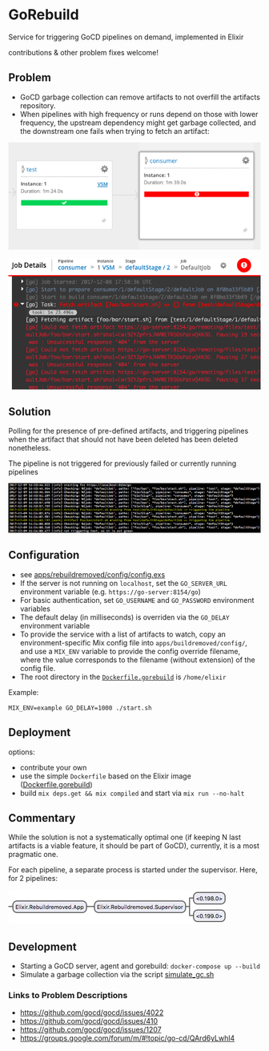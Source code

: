# GoRebuild

Service for triggering GoCD pipelines on demand, implemented in Elixir

contributions & other problem fixes welcome!

## Problem

- GoCD garbage collection can remove artifacts to not overfill the artifacts repository.
- When pipelines with high frequency or runs depend on those with lower frequency, the upstream
dependency might get garbage collected, and the downstream one fails when trying to fetch an artifact:

![](docs/img/vsm.png)

![](docs/img/failure.png)

## Solution

Polling for the presence of pre-defined artifacts, and triggering pipelines when the artifact that should not have
been deleted has been deleted nonetheless.

The pipeline is not triggered for previously failed or currently running pipelines

![](docs/img/triggering.png)

## Configuration

- see [apps/rebuildremoved/config/config.exs](apps/rebuildremoved/config/config.exs)
- If the server is not running on `localhost`, set the `GO_SERVER_URL` environment variable (e.g. `https://go-server:8154/go`)
- For basic authentication, set `GO_USERNAME` and `GO_PASSWORD` environment variables
- The default delay (in milliseconds) is overriden via the `GO_DELAY` environment variable
- To provide the service with a list of artifacts to watch, copy an environment-specific Mix config file into `apps/buildremoved/config/`, and use a `MIX_ENV` variable to provide the config override filename, where the value corresponds to the filename (without extension) of the config file.
- The root directory in the [`Dockerfile.gorebuild`](Dockerfile.gorebuild) is `/home/elixir`

Example:

```
MIX_ENV=example GO_DELAY=1000 ./start.sh
```

## Deployment

options:

- contribute your own
- use the simple `Dockerfile` based on the Elixir image ([Dockerfile.gorebuild](Dockerfile.gorebuild))
- build `mix deps.get && mix compiled` and start via `mix run --no-halt`

## Commentary

While the solution is not a systematically optimal one (if keeping N last artifacts is a viable feature, it should be part of GoCD), currently, it is a most pragmatic one.

For each pipeline, a separate process is started under the supervisor. Here, for 2 pipelines:

![](docs/img/observer.png)

## Development

- Starting a GoCD server, agent and gorebuild: `docker-compose up --build`
- Simulate a garbage collection via the script [simulate_gc.sh](simulate_gc.sh)

### Links to Problem Descriptions

- https://github.com/gocd/gocd/issues/4022
- https://github.com/gocd/gocd/issues/410
- https://github.com/gocd/gocd/issues/1207
- https://groups.google.com/forum/m/#!topic/go-cd/QArd6yLwhl4
